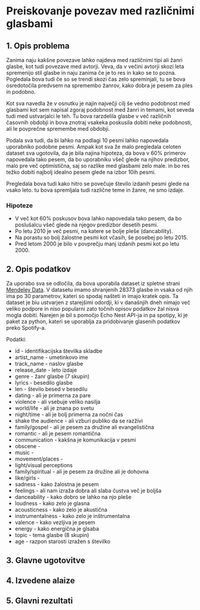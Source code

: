 # Preiskovanje povezav med različnimi glasbami

## 1. Opis problema
Zanima naju kakšne povezave lahko najdeva med različnimi tipi ali žanri glasbe, kot tudi povezave med avtorji. Veva, da v večini avtorji skozi leta spremenijo stil glasbe in naju zanima če je to res in kako se to pozna. Pogledala bova tudi če so se trendi skozi čas zelo spreminjali, tu se bova osredotočila predvsem na spremembo žanrov, kako dobra je pesem za ples in podobno. 

Kot sva navedla že v osnutku je najin največji cilj še vedno podobnost med glasbami kot sem napisal zgoraj podobnost med žanri in temami, kot seveda tudi med ustvarjalci le teh. Tu bova rarzdelila glasbe v več različnih časovnih obdobji in bova znotraj vsakeka poskusila dobiti neke podobnosti, ali le povprečne spremembe med obdobji. 

Podala sva tudi, da bi lahko na podlagi 10 pesmi lahko napovedala uporabniko podobne pesmi. Ampak kot sva že malo pregledala celoten dataset sva ugotovila, da je bila najina hipoteza, da bova v 60% primerov napovedala tako pesem, da bo uporabniku všeč glede na njihov predizbor, malo pre več optimistična, saj so razlike med glasbami zelo male. in bo res težko dobiti najbolj idealno pesem glede na izbor 10ih pesmi.

Pregledala bova tudi kako hitro se povečuje število izdanih pesmi glede na vsako leto. tu bova spremljala tudi različne teme in žanre, ne smo izdaje. 

### Hipoteze
 * V več kot 60% poskusov bova lahko napovedala tako pesem, da bo poslušalcu všeč glede na njegov predizbor desetih pesmi.
 * Po letu 2010 je več pesmi, na katere se bolje pleše (dancability).
 * Na porastu so bolj žalostne pesmi kot včasih, še posebej po letu 2015.
 * Pred letom 2000 je bilo v povprečju manj izdanih pesmi kot po letu 2000.


## 2. Opis podatkov
Za uporabo sva se odločila, da bova uporabila dataset iz spletne strani [Mendeley Data](https://data.mendeley.com/datasets/3t9vbwxgr5/2). V datasetu imamo shranjenih 28373 glasbe in vsaka od njih ima po 30 parametrov, kateri so spodaj našteti in imajo kratek opis. Ta dataset je biu ustvarjen z starejšimi odordji, ki v današnjih dneh nimajo več veliko podpore in niso popularni zato točnih opisov podatkov žal nisva mogla dobiti. Narejen je bil s pomočjo Echo Nest API-ja in pa spotipy, ki je paket za python, kateri se uporablja za pridobivanje glasenih podatkov preko Spotify-a.

Podatki: 
 * id - identifikacijska številka skladbe
 * artist_name - umetinkovo ime
 * track_name - naslov glasbe
 * release_date - leto izdaje
 * genre - žanr glasbe (7 skupin)
 * lyrics - besedilo glasbe
 * len - število besed v besedilu
 * dating - ali je primerna za pare
 * violence - ali vsebuje veliko nasilja
 * world/life - ali je znana po svetu
 * night/time - ali je bolj primerna za nočni čas
 * shake the audience - ali vzburi publiko da se razživi 
 * family/gospel - ali je pesem za družine ali evangelistična
 * romantic - ali je pesem romantična
 * communication - kakšna je komunikacija v pesmi
 * obscene - 
 * music - 
 * movement/places - 
 * light/visual perceptions
 * family/spiritual - ali je pesem za družine ali je dohovna 
 * like/girls - 
 * sadness - kako žalostna je pesem 
 * feelings - ali nam izraža dobra ali slaba čustva več je boljša
 * danceability - kako dobro se lahko na njo pleše
 * loudness - kako zelo je glasna
 * acousticness - kako zelo je akustična 
 * instrumentalness - kako zelo je inštrumentalna
 * valence - kako vezljiva je pesem 
 * energy - kako energična je glsaba 
 * topic - tema glasbe (8 skupin)
 * age - razpon starosti izražen s številko
  

## 3. Glavne ugotovitve

## 4. Izvedene alaize

## 5. Glavni rezultati